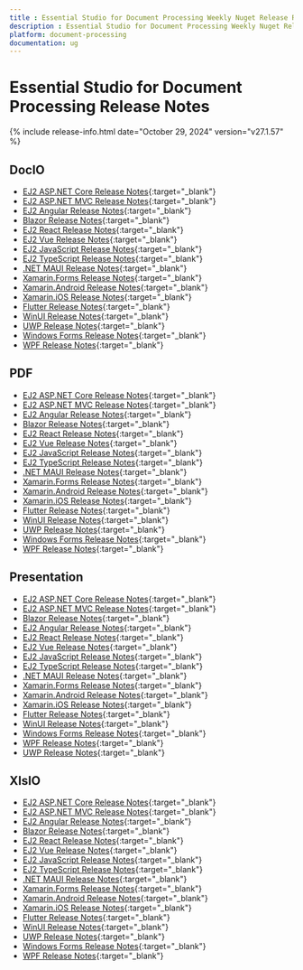 ```yaml
---
title : Essential Studio for Document Processing Weekly Nuget Release Release Notes  
description : Essential Studio for Document Processing Weekly Nuget Release Release Notes  
platform: document-processing
documentation: ug
---
```


# Essential Studio for Document Processing  Release Notes  

{% include release-info.html date="October 29, 2024"  version="v27.1.57" %} 

## DocIO

* [EJ2 ASP.NET Core Release Notes](https://ej2.syncfusion.com/aspnetcore/documentation/release-notes/27.1.57#docio){:target="_blank"}
* [EJ2 ASP.NET MVC Release Notes](https://ej2.syncfusion.com/aspnetmvc/documentation/release-notes/27.1.57#docio){:target="_blank"}
* [EJ2 Angular Release Notes](https://ej2.syncfusion.com/angular/documentation/release-notes/27.1.57#docio){:target="_blank"}
* [Blazor Release Notes](https://blazor.syncfusion.com/documentation/release-notes/27.1.57#docio){:target="_blank"}
* [EJ2 React Release Notes](https://ej2.syncfusion.com/react/documentation/release-notes/27.1.57#docio){:target="_blank"}
* [EJ2 Vue  Release Notes](https://ej2.syncfusion.com/vue/documentation/release-notes/27.1.57#docio){:target="_blank"}
* [EJ2 JavaScript Release Notes](https://ej2.syncfusion.com/javascript/documentation/release-notes/27.1.57#docio){:target="_blank"}
* [EJ2 TypeScript Release Notes](https://ej2.syncfusion.com/documentation/release-notes/27.1.57#docio){:target="_blank"}
* [.NET MAUI Release Notes](/maui/release-notes/v27.1.57#docio){:target="_blank"}
* [Xamarin.Forms Release Notes](/xamarin/release-notes/v27.1.57#docio){:target="_blank"}
* [Xamarin.Android Release Notes](/xamarin-android/release-notes/v27.1.57#docio){:target="_blank"}
* [Xamarin.iOS Release Notes](/xamarin-ios/release-notes/v27.1.57#docio){:target="_blank"}
* [Flutter Release Notes](/flutter/release-notes/v27.1.57#docio){:target="_blank"}
* [WinUI Release Notes](/winui/release-notes/v27.1.57#docio){:target="_blank"}
* [UWP Release Notes](/uwp/release-notes/v27.1.57#docio){:target="_blank"}
* [Windows Forms Release Notes](/windowsforms/release-notes/v27.1.57#docio){:target="_blank"}
* [WPF Release Notes](/wpf/release-notes/v27.1.57#docio){:target="_blank"}



## PDF

* [EJ2 ASP.NET Core Release Notes](https://ej2.syncfusion.com/aspnetcore/documentation/release-notes/27.1.57#pdf){:target="_blank"}
* [EJ2 ASP.NET MVC Release Notes](https://ej2.syncfusion.com/aspnetmvc/documentation/release-notes/27.1.57#pdf){:target="_blank"}
* [EJ2 Angular Release Notes](https://ej2.syncfusion.com/angular/documentation/release-notes/27.1.57#pdf){:target="_blank"}
* [Blazor Release Notes](https://blazor.syncfusion.com/documentation/release-notes/27.1.57#pdf){:target="_blank"}
* [EJ2 React Release Notes](https://ej2.syncfusion.com/react/documentation/release-notes/27.1.57#pdf){:target="_blank"}
* [EJ2 Vue  Release Notes](https://ej2.syncfusion.com/vue/documentation/release-notes/27.1.57#pdf){:target="_blank"}
* [EJ2 JavaScript Release Notes](https://ej2.syncfusion.com/javascript/documentation/release-notes/27.1.57#pdf){:target="_blank"}
* [EJ2 TypeScript Release Notes](https://ej2.syncfusion.com/documentation/release-notes/27.1.57#pdf){:target="_blank"}
* [.NET MAUI Release Notes](/maui/release-notes/v27.1.57#pdf){:target="_blank"}
* [Xamarin.Forms Release Notes](/xamarin/release-notes/v27.1.57#pdf){:target="_blank"}
* [Xamarin.Android Release Notes](/xamarin-android/release-notes/v27.1.57#pdf){:target="_blank"}
* [Xamarin.iOS Release Notes](/xamarin-ios/release-notes/v27.1.57#pdf){:target="_blank"}
* [Flutter Release Notes](/flutter/release-notes/v27.1.57#pdf){:target="_blank"}
* [WinUI Release Notes](/winui/release-notes/v27.1.57#pdf){:target="_blank"}
* [UWP Release Notes](/uwp/release-notes/v27.1.57#pdf){:target="_blank"}
* [Windows Forms Release Notes](/windowsforms/release-notes/v27.1.57#pdf){:target="_blank"}
* [WPF Release Notes](/wpf/release-notes/v27.1.57#pdf){:target="_blank"}


## Presentation

* [EJ2 ASP.NET Core Release Notes](https://ej2.syncfusion.com/aspnetcore/documentation/release-notes/27.1.57#presentation){:target="_blank"}
* [EJ2 ASP.NET MVC Release Notes](https://ej2.syncfusion.com/aspnetmvc/documentation/release-notes/27.1.57#presentation){:target="_blank"}
* [Blazor Release Notes](https://blazor.syncfusion.com/documentation/release-notes/27.1.57#presentation){:target="_blank"}
* [EJ2 Angular Release Notes](https://ej2.syncfusion.com/angular/documentation/release-notes/27.1.57#presentation){:target="_blank"}
* [EJ2 React Release Notes](https://ej2.syncfusion.com/react/documentation/release-notes/27.1.57#presentation){:target="_blank"}
* [EJ2 Vue  Release Notes](https://ej2.syncfusion.com/vue/documentation/release-notes/27.1.57#presentation){:target="_blank"}
* [EJ2 JavaScript Release Notes](https://ej2.syncfusion.com/javascript/documentation/release-notes/27.1.57#presentation){:target="_blank"}
* [EJ2 TypeScript Release Notes](https://ej2.syncfusion.com/documentation/release-notes/27.1.57#presentation){:target="_blank"}
* [.NET MAUI Release Notes](/maui/release-notes/v27.1.57#presentation){:target="_blank"}
* [Xamarin.Forms Release Notes](/xamarin/release-notes/v27.1.57#presentation){:target="_blank"}
* [Xamarin.Android Release Notes](/xamarin-android/release-notes/v27.1.57#presentation){:target="_blank"}
* [Xamarin.iOS Release Notes](/xamarin-ios/release-notes/v27.1.57#presentation){:target="_blank"}
* [Flutter Release Notes](/flutter/release-notes/v27.1.57#presentation){:target="_blank"}
* [WinUI Release Notes](/winui/release-notes/v27.1.57#presentation){:target="_blank"}
* [Windows Forms Release Notes](/windowsforms/release-notes/v27.1.57#presentation){:target="_blank"}
* [WPF Release Notes](/wpf/release-notes/v27.1.57#presentation){:target="_blank"}
* [UWP Release Notes](/uwp/release-notes/v27.1.57#presentation){:target="_blank"}



## XlsIO

* [EJ2 ASP.NET Core Release Notes](https://ej2.syncfusion.com/aspnetcore/documentation/release-notes/27.1.57#xlsio){:target="_blank"}
* [EJ2 ASP.NET MVC Release Notes](https://ej2.syncfusion.com/aspnetmvc/documentation/release-notes/27.1.57#xlsio){:target="_blank"}
* [EJ2 Angular Release Notes](https://ej2.syncfusion.com/angular/documentation/release-notes/27.1.57#xlsio){:target="_blank"}
* [Blazor Release Notes](https://blazor.syncfusion.com/documentation/release-notes/27.1.57#xlsio){:target="_blank"}
* [EJ2 React Release Notes](https://ej2.syncfusion.com/react/documentation/release-notes/27.1.57#xlsio){:target="_blank"}
* [EJ2 Vue  Release Notes](https://ej2.syncfusion.com/vue/documentation/release-notes/27.1.57#xlsio){:target="_blank"}
* [EJ2 JavaScript Release Notes](https://ej2.syncfusion.com/javascript/documentation/release-notes/27.1.57#xlsio){:target="_blank"}
* [EJ2 TypeScript Release Notes](https://ej2.syncfusion.com/documentation/release-notes/27.1.57#xlsio){:target="_blank"}
* [.NET MAUI Release Notes](/maui/release-notes/v27.1.57#xlsio){:target="_blank"}
* [Xamarin.Forms Release Notes](/xamarin/release-notes/v27.1.57#xlsio){:target="_blank"}
* [Xamarin.Android Release Notes](/xamarin-android/release-notes/v27.1.57#xlsio){:target="_blank"}
* [Xamarin.iOS Release Notes](/xamarin-ios/release-notes/v27.1.57#xlsio){:target="_blank"}
* [Flutter Release Notes](/flutter/release-notes/v27.1.57#xlsio){:target="_blank"}
* [WinUI Release Notes](/winui/release-notes/v27.1.57#xlsio){:target="_blank"}
* [UWP Release Notes](/uwp/release-notes/v27.1.57#xlsio){:target="_blank"}
* [Windows Forms Release Notes](/windowsforms/release-notes/v27.1.57#xlsio){:target="_blank"}
* [WPF Release Notes](/wpf/release-notes/v27.1.57#xlsio){:target="_blank"}


